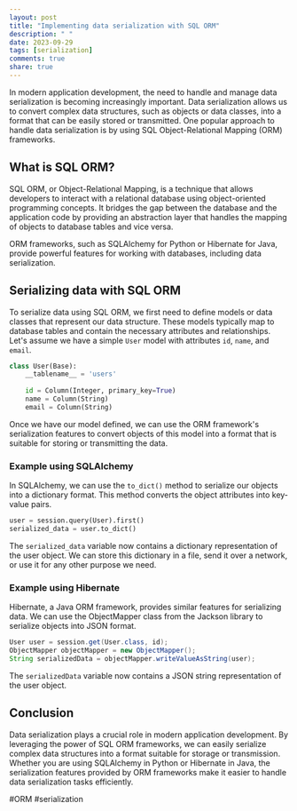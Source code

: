 ```yaml
---
layout: post
title: "Implementing data serialization with SQL ORM"
description: " "
date: 2023-09-29
tags: [serialization]
comments: true
share: true
---
```


In modern application development, the need to handle and manage data serialization is becoming increasingly important. Data serialization allows us to convert complex data structures, such as objects or data classes, into a format that can be easily stored or transmitted. One popular approach to handle data serialization is by using SQL Object-Relational Mapping (ORM) frameworks.

## What is SQL ORM?

SQL ORM, or Object-Relational Mapping, is a technique that allows developers to interact with a relational database using object-oriented programming concepts. It bridges the gap between the database and the application code by providing an abstraction layer that handles the mapping of objects to database tables and vice versa.

ORM frameworks, such as SQLAlchemy for Python or Hibernate for Java, provide powerful features for working with databases, including data serialization.

## Serializing data with SQL ORM

To serialize data using SQL ORM, we first need to define models or data classes that represent our data structure. These models typically map to database tables and contain the necessary attributes and relationships. Let's assume we have a simple `User` model with attributes `id`, `name`, and `email`.

```python
class User(Base):
    __tablename__ = 'users'
    
    id = Column(Integer, primary_key=True)
    name = Column(String)
    email = Column(String)
```

Once we have our model defined, we can use the ORM framework's serialization features to convert objects of this model into a format that is suitable for storing or transmitting the data.

### Example using SQLAlchemy

In SQLAlchemy, we can use the `to_dict()` method to serialize our objects into a dictionary format. This method converts the object attributes into key-value pairs.

```python
user = session.query(User).first()
serialized_data = user.to_dict()
```

The `serialized_data` variable now contains a dictionary representation of the user object. We can store this dictionary in a file, send it over a network, or use it for any other purpose we need.

### Example using Hibernate

Hibernate, a Java ORM framework, provides similar features for serializing data. We can use the ObjectMapper class from the Jackson library to serialize objects into JSON format.

```java
User user = session.get(User.class, id);
ObjectMapper objectMapper = new ObjectMapper();
String serializedData = objectMapper.writeValueAsString(user);
```

The `serializedData` variable now contains a JSON string representation of the user object.

## Conclusion

Data serialization plays a crucial role in modern application development. By leveraging the power of SQL ORM frameworks, we can easily serialize complex data structures into a format suitable for storage or transmission. Whether you are using SQLAlchemy in Python or Hibernate in Java, the serialization features provided by ORM frameworks make it easier to handle data serialization tasks efficiently.

#ORM #serialization